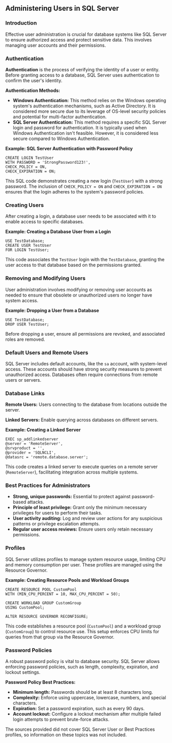 ## Administering Users in SQL Server

### Introduction

Effective user administration is crucial for database systems like SQL Server to ensure authorized access and protect sensitive data. This involves managing user accounts and their permissions.

### Authentication

**Authentication** is the process of verifying the identity of a user or entity. Before granting access to a database, SQL Server uses authentication to confirm the user's identity.

**Authentication Methods:**

- **Windows Authentication:** This method relies on the Windows operating system's authentication mechanisms, such as Active Directory. It is considered more secure due to its leverage of OS-level security policies and potential for multi-factor authentication.
- **SQL Server Authentication:** This method requires a specific SQL Server login and password for authentication. It is typically used when Windows Authentication isn't feasible. However, it is considered less secure compared to Windows Authentication.

**Example: SQL Server Authentication with Password Policy**

```
CREATE LOGIN TestUser
WITH PASSWORD = 'StrongPassword123!',
CHECK_POLICY = ON,
CHECK_EXPIRATION = ON;
```

This SQL code demonstrates creating a new login (`TestUser`) with a strong password. The inclusion of `CHECK_POLICY = ON` and `CHECK_EXPIRATION = ON` ensures that the login adheres to the system's password policies.

### Creating Users

After creating a login, a database user needs to be associated with it to enable access to specific databases.

**Example: Creating a Database User from a Login**

```
USE TestDatabase;
CREATE USER TestUser
FOR LOGIN TestUser;
```

This code associates the `TestUser` login with the `TestDatabase`, granting the user access to that database based on the permissions granted.

### Removing and Modifying Users

User administration involves modifying or removing user accounts as needed to ensure that obsolete or unauthorized users no longer have system access.

**Example: Dropping a User from a Database**

```
USE TestDatabase;
DROP USER TestUser;
```

Before dropping a user, ensure all permissions are revoked, and associated roles are removed.

### Default Users and Remote Users

SQL Server includes default accounts, like the `sa` account, with system-level access. These accounts should have strong security measures to prevent unauthorized access. Databases often require connections from remote users or servers.

### Database Links

**Remote Users:** Users connecting to the database from locations outside the server.

**Linked Servers:** Enable querying across databases on different servers.

**Example: Creating a Linked Server**

```
EXEC sp_addlinkedserver
@server = 'RemoteServer',
@srvproduct = '',
@provider = 'SQLNCLI',
@datasrc = 'remote.database.server';
```

This code creates a linked server to execute queries on a remote server (`RemoteServer`), facilitating integration across multiple systems.

### Best Practices for Administrators

- **Strong, unique passwords:** Essential to protect against password-based attacks.
- **Principle of least privilege:** Grant only the minimum necessary privileges for users to perform their tasks.
- **User activity auditing:** Log and review user actions for any suspicious patterns or privilege escalation attempts.
- **Regular user access reviews:** Ensure users only retain necessary permissions.

### Profiles

SQL Server utilizes profiles to manage system resource usage, limiting CPU and memory consumption per user. These profiles are managed using the Resource Governor.

**Example: Creating Resource Pools and Workload Groups**

```
CREATE RESOURCE POOL CustomPool
WITH (MIN_CPU_PERCENT = 10, MAX_CPU_PERCENT = 50);

CREATE WORKLOAD GROUP CustomGroup
USING CustomPool;

ALTER RESOURCE GOVERNOR RECONFIGURE;
```

This code establishes a resource pool (`CustomPool`) and a workload group (`CustomGroup`) to control resource use. This setup enforces CPU limits for queries from that group via the Resource Governor.

### Password Policies

A robust password policy is vital to database security. SQL Server allows enforcing password policies, such as length, complexity, expiration, and lockout settings.

**Password Policy Best Practices:**

- **Minimum length:** Passwords should be at least 8 characters long.
- **Complexity:** Enforce using uppercase, lowercase, numbers, and special characters.
- **Expiration:** Set a password expiration, such as every 90 days.
- **Account lockout:** Configure a lockout mechanism after multiple failed login attempts to prevent brute-force attacks.

The sources provided did not cover SQL Server User or Best Practices profiles, so information on these topics was not included.